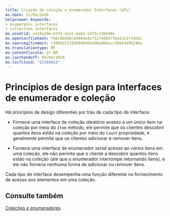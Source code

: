 ```yaml
---
title: Criação de coleção e enumerador Interfaces (ATL)
ms.date: 11/04/2016
helpviewer_keywords:
- enumerator interfaces
- collection interfaces
ms.assetid: ea19a39e-6333-41a1-be62-5435c236640e
ms.openlocfilehash: f40c86d3bc8d9b4e4c752fe6657f6a5a14f19e0c
ms.sourcegitcommit: c3093251193944840e3d0a068ecc30e6449624ba
ms.translationtype: MT
ms.contentlocale: pt-BR
ms.lasthandoff: 03/04/2019
ms.locfileid: "57269923"
---
```

# <a name="design-principles-for-collection-and-enumerator-interfaces"></a>Princípios de design para Interfaces de enumerador e coleção

Há princípios de design diferentes por trás de cada tipo de interface:

- Fornece uma interface de coleção *aleatório* acesso a um *único* item na coleção por meio do `Item` método, ele permite que os clientes descobrir quantos itens estão na coleção por meio do `Count` propriedade, e geralmente permite que os clientes adicionar e remover itens.

- Fornece uma interface de enumerador *serial* acesso ao *vários* itens em uma coleção, ele não permite que o cliente a descobrir quantos itens estão na coleção (até que o enumerador interrompe retornando itens), e ele não fornece nenhuma forma de adicionar ou remover itens.

Cada tipo de interface desempenha uma função diferente no fornecimento de acesso aos elementos em uma coleção.

## <a name="see-also"></a>Consulte também

[Coleções e enumeradores](../atl/atl-collections-and-enumerators.md)
